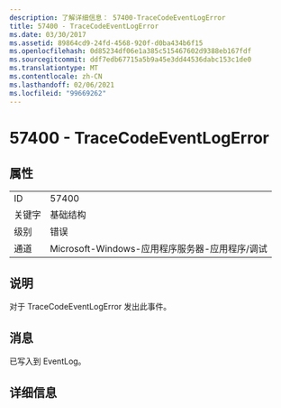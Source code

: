 ```yaml
---
description: 了解详细信息： 57400-TraceCodeEventLogError
title: 57400 - TraceCodeEventLogError
ms.date: 03/30/2017
ms.assetid: 89864cd9-24fd-4568-920f-d0ba434b6f15
ms.openlocfilehash: 0d85234df06e1a385c515467602d9388eb167fdf
ms.sourcegitcommit: ddf7edb67715a5b9a45e3dd44536dabc153c1de0
ms.translationtype: MT
ms.contentlocale: zh-CN
ms.lasthandoff: 02/06/2021
ms.locfileid: "99669262"
---
```

# <a name="57400---tracecodeeventlogerror"></a>57400 - TraceCodeEventLogError

## <a name="properties"></a>属性  
  
|||  
|-|-|  
|ID|57400|  
|关键字|基础结构|  
|级别|错误|  
|通道|Microsoft-Windows-应用程序服务器-应用程序/调试|  
  
## <a name="description"></a>说明  

 对于 TraceCodeEventLogError 发出此事件。  
  
## <a name="message"></a>消息  

 已写入到 EventLog。  
  
## <a name="details"></a>详细信息
